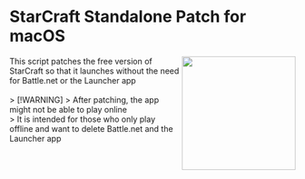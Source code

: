 # StarCraft Standalone Patch for macOS
<img src="./resources/starcraft_icon.png" width="200" align="right" />
This script patches the free version of StarCraft so that it launches without the need for Battle.net or the Launcher app<br>
<br>
> [!WARNING]
> After patching, the app might not be able to play online<br>
> It is intended for those who only play offline and want to delete Battle.net and the Launcher app

